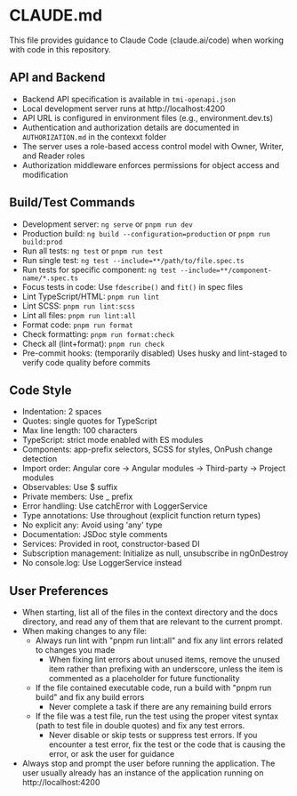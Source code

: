 # CLAUDE.md

This file provides guidance to Claude Code (claude.ai/code) when working with code in this repository.

## API and Backend

- Backend API specification is available in `tmi-openapi.json`
- Local development server runs at http://localhost:4200
- API URL is configured in environment files (e.g., environment.dev.ts)
- Authentication and authorization details are documented in `AUTHORIZATION.md` in the contexxt folder
- The server uses a role-based access control model with Owner, Writer, and Reader roles
- Authorization middleware enforces permissions for object access and modification

## Build/Test Commands

- Development server: `ng serve` or `pnpm run dev`
- Production build: `ng build --configuration=production` or `pnpm run build:prod`
- Run all tests: `ng test` or `pnpm run test`
- Run single test: `ng test --include=**/path/to/file.spec.ts`
- Run tests for specific component: `ng test --include=**/component-name/*.spec.ts`
- Focus tests in code: Use `fdescribe()` and `fit()` in spec files
- Lint TypeScript/HTML: `pnpm run lint`
- Lint SCSS: `pnpm run lint:scss`
- Lint all files: `pnpm run lint:all`
- Format code: `pnpm run format`
- Check formatting: `pnpm run format:check`
- Check all (lint+format): `pnpm run check`
- Pre-commit hooks: (temporarily disabled) Uses husky and lint-staged to verify code quality before commits

## Code Style

- Indentation: 2 spaces
- Quotes: single quotes for TypeScript
- Max line length: 100 characters
- TypeScript: strict mode enabled with ES modules
- Components: app-prefix selectors, SCSS for styles, OnPush change detection
- Import order: Angular core → Angular modules → Third-party → Project modules
- Observables: Use $ suffix
- Private members: Use \_ prefix
- Error handling: Use catchError with LoggerService
- Type annotations: Use throughout (explicit function return types)
- No explicit any: Avoid using 'any' type
- Documentation: JSDoc style comments
- Services: Provided in root, constructor-based DI
- Subscription management: Initialize as null, unsubscribe in ngOnDestroy
- No console.log: Use LoggerService instead

## User Preferences

- When starting, list all of the files in the context directory and the docs directory, and read any of them that are relevant to the current prompt.
- When making changes to any file:
  - Always run lint with "pnpm run lint:all" and fix any lint errors related to changes you made
    - When fixing lint errors about unused items, remove the unused item rather than prefixing with an underscore, unless the item is commented as a placeholder for future functionality
  - If the file contained executable code, run a build with "pnpm run build" and fix any build errors
    - Never complete a task if there are any remaining build errors
  - If the file was a test file, run the test using the proper vitest syntax (path to test file in double quotes) and fix any test errors.
    - Never disable or skip tests or suppress test errors. If you encounter a test error, fix the test or the code that is causing the error, or ask the user for guidance
- Always stop and prompt the user before running the application. The user usually already has an instance of the application running on http://localhost:4200
